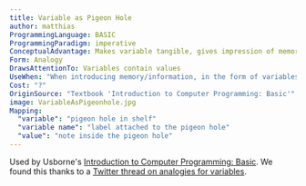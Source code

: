 ```yaml
---
title: Variable as Pigeon Hole
author: matthias
ProgrammingLanguage: BASIC
ProgrammingParadigm: imperative
ConceptualAdvantage: Makes variable tangible, gives impression of memory as a bunch of variables
Form: Analogy
DrawsAttentionTo: Variables contain values
UseWhen: "When introducing memory/information, in the form of variables in BASIC"
Cost: "?"
OriginSource: "Textbook 'Introduction to Computer Programming: Basic'"
image: VariableAsPigeonhole.jpg
Mapping:
  "variable": "pigeon hole in shelf"
  "variable name": "label attached to the pigeon hole"
  "value": "note inside the pigeon hole"
---
```


Used by Usborne's [Introduction to Computer Programming: Basic](https://drive.google.com/file/d/0Bxv0SsvibDMTUXdYTnRaTy1LLVE/view).
We found this thanks to a [Twitter thread on analogies for variables](https://twitter.com/ItsAll_Geek2Me/status/1271380040043954176).
